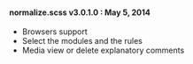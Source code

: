 #### normalize.scss v3.0.1.0 : May 5, 2014

* Browsers support
* Select the modules and the rules
* Media view or delete explanatory comments
